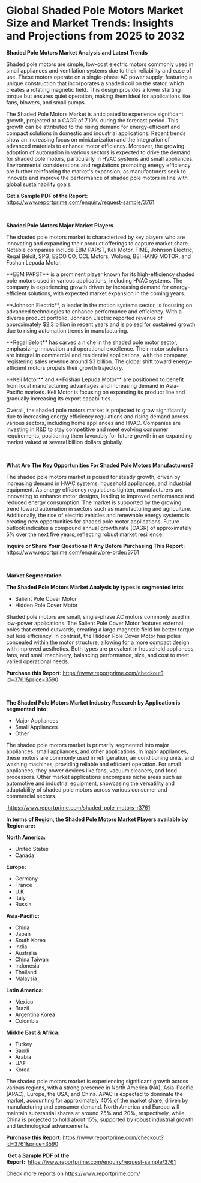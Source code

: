 <p><h1>Global Shaded Pole Motors Market Size and Market Trends: Insights and Projections from 2025 to 2032</h1></p><p><strong>Shaded Pole Motors Market Analysis and Latest Trends</strong></p>
<p><p>Shaded pole motors are simple, low-cost electric motors commonly used in small appliances and ventilation systems due to their reliability and ease of use. These motors operate on a single-phase AC power supply, featuring a unique construction that incorporates a shaded coil on the stator, which creates a rotating magnetic field. This design provides a lower starting torque but ensures quiet operation, making them ideal for applications like fans, blowers, and small pumps.</p><p>The Shaded Pole Motors Market is anticipated to experience significant growth, projected at a CAGR of 7.10% during the forecast period. This growth can be attributed to the rising demand for energy-efficient and compact solutions in domestic and industrial applications. Recent trends show an increasing focus on miniaturization and the integration of advanced materials to enhance motor efficiency. Moreover, the growing adoption of automation in various sectors is expected to drive the demand for shaded pole motors, particularly in HVAC systems and small appliances. Environmental considerations and regulations promoting energy efficiency are further reinforcing the market's expansion, as manufacturers seek to innovate and improve the performance of shaded pole motors in line with global sustainability goals.</p></p>
<p><strong>Get a Sample PDF of the Report:&nbsp;</strong> <a href="https://www.reportprime.com/enquiry/request-sample/3761?utm_campaign=2457&utm_medium=2&utm_source=Github&utm_content=ia&utm_term=18032025&utm_id=shaded-pole-motors">https://www.reportprime.com/enquiry/request-sample/3761</a></p>
<p>&nbsp;</p>
<p><strong>Shaded Pole Motors Major Market Players</strong></p>
<p><p>The shaded pole motors market is characterized by key players who are innovating and expanding their product offerings to capture market share. Notable companies include EBM PAPST, Keli Motor, FIME, Johnson Electric, Regal Beloit, SPG, ESCO CO, CCL Motors, Wolong, BEI HANG MOTOR, and Foshan Lepuda Motor.</p><p>**EBM PAPST** is a prominent player known for its high-efficiency shaded pole motors used in various applications, including HVAC systems. The company is experiencing growth driven by increasing demand for energy-efficient solutions, with expected market expansion in the coming years.</p><p>**Johnson Electric**, a leader in the motion systems sector, is focusing on advanced technologies to enhance performance and efficiency. With a diverse product portfolio, Johnson Electric reported revenue of approximately $2.3 billion in recent years and is poised for sustained growth due to rising automation trends in manufacturing.</p><p>**Regal Beloit** has carved a niche in the shaded pole motor sector, emphasizing innovation and operational excellence. Their motor solutions are integral in commercial and residential applications, with the company registering sales revenue around $3 billion. The global shift toward energy-efficient motors propels their growth trajectory.</p><p>**Keli Motor** and **Foshan Lepuda Motor** are positioned to benefit from local manufacturing advantages and increasing demand in Asia-Pacific markets. Keli Motor is focusing on expanding its product line and gradually increasing its export capabilities.</p><p>Overall, the shaded pole motors market is projected to grow significantly due to increasing energy efficiency regulations and rising demand across various sectors, including home appliances and HVAC. Companies are investing in R&D to stay competitive and meet evolving consumer requirements, positioning them favorably for future growth in an expanding market valued at several billion dollars globally.</p></p>
<p>&nbsp;</p>
<p><strong>What Are The Key Opportunities For Shaded Pole Motors Manufacturers?</strong></p>
<p><p>The shaded pole motors market is poised for steady growth, driven by increasing demand in HVAC systems, household appliances, and industrial equipment. As energy efficiency regulations tighten, manufacturers are innovating to enhance motor designs, leading to improved performance and reduced energy consumption. The market is supported by the growing trend toward automation in sectors such as manufacturing and agriculture. Additionally, the rise of electric vehicles and renewable energy systems is creating new opportunities for shaded pole motor applications. Future outlook indicates a compound annual growth rate (CAGR) of approximately 5% over the next five years, reflecting robust market resilience.</p></p>
<p><strong>Inquire or Share Your Questions If Any Before Purchasing This Report:</strong> <a href="https://www.reportprime.com/enquiry/pre-order/3761?utm_campaign=2457&utm_medium=2&utm_source=Github&utm_content=ia&utm_term=18032025&utm_id=shaded-pole-motors">https://www.reportprime.com/enquiry/pre-order/3761</a></p>
<p>&nbsp;</p>
<p><strong>Market Segmentation</strong></p>
<p><strong>The Shaded Pole Motors Market Analysis by types is segmented into:</strong></p>
<p><ul><li>Salient Pole Cover Motor</li><li>Hidden Pole Cover Motor</li></ul></p>
<p><p>Shaded pole motors are small, single-phase AC motors commonly used in low-power applications. The Salient Pole Cover Motor features external poles that extend outwards, creating a large magnetic field for better torque but less efficiency. In contrast, the Hidden Pole Cover Motor has poles concealed within the motor structure, allowing for a more compact design with improved aesthetics. Both types are prevalent in household appliances, fans, and small machinery, balancing performance, size, and cost to meet varied operational needs.</p></p>
<p><strong>Purchase this Report:&nbsp;</strong><a href="https://www.reportprime.com/checkout?id=3761&price=3590&utm_campaign=2457&utm_medium=2&utm_source=Github&utm_content=ia&utm_term=18032025&utm_id=shaded-pole-motors">https://www.reportprime.com/checkout?id=3761&price=3590</a></p>
<p>&nbsp;</p>
<p><strong>The Shaded Pole Motors Market Industry Research by Application is segmented into:</strong></p>
<p><ul><li>Major Appliances</li><li>Small Appliances</li><li>Other</li></ul></p>
<p><p>The shaded pole motors market is primarily segmented into major appliances, small appliances, and other applications. In major appliances, these motors are commonly used in refrigeration, air conditioning units, and washing machines, providing reliable and efficient operation. For small appliances, they power devices like fans, vacuum cleaners, and food processors. Other market applications encompass niche areas such as automotive and industrial equipment, showcasing the versatility and adaptability of shaded pole motors across various consumer and commercial sectors.</p></p>
<p><a href="https://www.reportprime.com/shaded-pole-motors-r3761?utm_campaign=2457&utm_medium=2&utm_source=Github&utm_content=ia&utm_term=18032025&utm_id=shaded-pole-motors">&nbsp;https://www.reportprime.com/shaded-pole-motors-r3761</a></p>
<p><strong>In terms of Region, the Shaded Pole Motors Market Players available by Region are:</strong></p>
<p>
    <p> <strong> North America: </strong>
        <ul>
            <li>United States</li>
            <li>Canada</li>
        </ul>
        </p> 
    <p> <strong> Europe: </strong>
        <ul>
            <li>Germany</li>
            <li>France</li>
            <li>U.K.</li>
            <li>Italy</li>
            <li>Russia</li>
        </ul>
        </p> 
    <p> <strong> Asia-Pacific: </strong>
        <ul>
            <li>China</li>
            <li>Japan</li>
            <li>South Korea</li>
            <li>India</li>
            <li>Australia</li>
            <li>China Taiwan</li>
            <li>Indonesia</li>
            <li>Thailand</li>
            <li>Malaysia</li>
        </ul>
        </p> 
    <p> <strong> Latin America: </strong>
        <ul>
            <li>Mexico</li>
            <li>Brazil</li>
            <li>Argentina Korea</li>
            <li>Colombia</li>
        </ul>
        </p> 
    <p> <strong> Middle East & Africa: </strong>
        <ul>
            <li>Turkey</li>
            <li>Saudi</li>
            <li>Arabia</li>
            <li>UAE</li>
            <li>Korea</li>
        </ul>
    </p>
    </p>
<p><p>The shaded pole motors market is experiencing significant growth across various regions, with a strong presence in North America (NA), Asia-Pacific (APAC), Europe, the USA, and China. APAC is expected to dominate the market, accounting for approximately 40% of the market share, driven by manufacturing and consumer demand. North America and Europe will maintain substantial shares at around 25% and 20%, respectively, while China is projected to hold about 15%, supported by robust industrial growth and technological advancements.</p></p>
<p><strong>Purchase this Report: </strong><a href="https://www.reportprime.com/checkout?id=3761&price=3590&utm_campaign=2457&utm_medium=2&utm_source=Github&utm_content=ia&utm_term=18032025&utm_id=shaded-pole-motors">https://www.reportprime.com/checkout?id=3761&price=3590</a></p>
<p>&nbsp;<strong>Get a Sample PDF of the Report:&nbsp;&nbsp;</strong><a href="https://www.reportprime.com/enquiry/request-sample/3761?utm_campaign=2457&utm_medium=2&utm_source=Github&utm_content=ia&utm_term=18032025&utm_id=shaded-pole-motors">https://www.reportprime.com/enquiry/request-sample/3761</a></p>
<p><strong></strong></p>
<p>Check more reports on <a href="https://www.reportprime.com/?utm_campaign=2457&utm_medium=2&utm_source=Github&utm_content=ia&utm_term=18032025&utm_id=shaded-pole-motors">https://www.reportprime.com/</a></p>